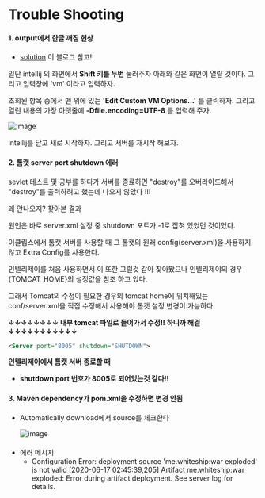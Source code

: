 # Trouble Shooting

#### 1. output에서 한글 깨짐 현상

- [solution](https://freehoon.tistory.com/146) 이 블로그 참고!!

일단 intellij 의 화면에서 **Shift 키를 두번** 눌러주자
아래와 같은 화면이 열릴 것이다.
그리고 입력창에 'vm' 이라고 입력하자.

조회된 항목 중에서 맨 위에 있는 **'Edit Custom VM Options...'** 를 클릭하자.
그리고 열린 내용의 가장 아랫줄에 **-Dfile.encoding=UTF-8** 를 입력해 주자.

![image](https://user-images.githubusercontent.com/55625864/84768117-a4416000-b00e-11ea-9f2b-0e4b23c15967.png)

intellij를 닫고 새로 시작하자.
그리고 서버를 재시작 해보자.



#### 2. 톰캣 server port shutdown 에러

sevlet 테스트 및 공부를 하다가 서버를 종료하면 "destroy"를 오버라이드해서 "destroy"를 출력하려고 했는데 나오지 않았다 !!!

왜 안나오지? 찾아본 결과 

 원인은 바로 server.xml 설정 중 shutdown 포트가 -1로 잡혀 있었던 것이었다.	



이클립스에서 톰캣 서버를 사용할 때 그 톰캣의 원래 config(server.xml)을 사용하지 않고 Extra Config를 사용한다.

인텔리제이를 처음 사용하면서 이 또한 그럴것 같아 찾아봤으나 인텔리제이의 경우 {TOMCAT_HOME}의 설정값을 참조 하고 있다. 

그래서 Tomcat의 수정이 필요한 경우의 tomcat home에 위치해있는 conf/server.xml을 직접 수정해서 사용해야 톰캣 설정 변경이 가능하다.

**↓↓↓↓↓↓↓↓ 내부 tomcat 파일로 들어가서 수정!! 하니까 해결 ↓↓↓↓↓↓↓↓↓↓↓**

```xml
<Server port="8005" shutdown="SHUTDOWN">
```

**인텔리제이에서 톰캣 서버 종료할 때**

- **shutdown port 번호가 8005로 되어있는것 같다!!**



#### 3. Maven dependency가 pom.xml을 수정하면 변경 안됨

- Automatically download에서 source를 체크한다

  ![image](https://user-images.githubusercontent.com/55625864/84783667-76671600-b024-11ea-822f-40502f5fcde5.png)

  

#### 

- 에러 메시지
  - Configuration Error: deployment source 'me.whiteship:war exploded' is not valid
    [2020-06-17 02:45:39,205] Artifact me.whiteship:war exploded: Error during artifact deployment. See server log for details.

